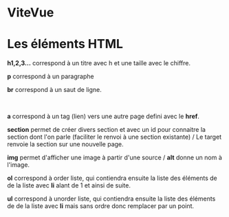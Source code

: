 # ViteVue


# Les éléments HTML

<p><b>h1,2,3...</b> correspond à un titre avec h et une taille avec le chiffre.<p>
<p><b>p</b> correspond à un paragraphe</p>
<p><b>br</b> correspond à un saut de ligne.</p>
<br />
<p><b>a</b> correspond à un tag (lien) vers une autre page defini avec le <b>href</b>.</p>
<p><b>section</b> permet de créer divers section et avec un id pour connaitre la section dont l'on parle (faciliter le renvoi à une section existante) / Le target renvoie la section sur une nouvelle page.</p>
<p><b>img</b> permet d'afficher une image à partir d'une source / <b>alt</b> donne un nom à l'image.</p>
<p><b>ol</b> correspond à order liste, qui contiendra ensuite la liste des éléments de de la liste avec <b>li</b> alant de 1 et ainsi de suite.</p>
<p><b>ul</b> correspond à unorder liste, qui contiendra ensuite la liste des éléments de de la liste avec <b>li</b> mais sans ordre donc remplacer par un point.</p>
<br />